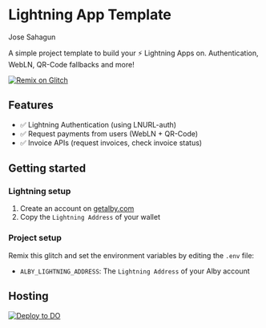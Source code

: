 # Lightning App Template

Jose Sahagun


A simple project template to build your ⚡ Lightning Apps on. Authentication, WebLN, QR-Code fallbacks and more! 

[![Remix on Glitch](https://cdn.glitch.com/2703baf2-b643-4da7-ab91-7ee2a2d00b5b%2Fremix-button.svg)](https://glitch.com/edit/#!/import/github/reneaaron/lapp-template)

## Features

 - ✅ Lightning Authentication (using LNURL-auth)
 - ✅ Request payments from users (WebLN + QR-Code)
 - ✅ Invoice APIs (request invoices, check invoice status)

## Getting started

### Lightning setup

1. Create an account on [getalby.com](https://getalby.com) 
1. Copy the `Lightning Address` of your wallet

### Project setup

Remix this glitch and set the environment variables by editing the `.env` file:

- `ALBY_LIGHTNING_ADDRESS`: The `Lightning Address` of your Alby account

## Hosting

[![Deploy to DO](https://www.deploytodo.com/do-btn-blue.svg)](https://cloud.digitalocean.com/apps/new?repo=https://github.com/reneaaron/lapp-template/tree/master&refcode=42dd69fa9253)
